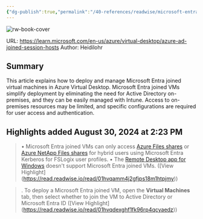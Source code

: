 ```yaml
---
{"dg-publish":true,"permalink":"/40-references/readwise/microsoft-entra-joined-session-hosts-in-azure-virtual-desktop/","tags":["rw/articles"]}
---
```


![rw-book-cover](https://learn.microsoft.com/en-us/media/logos/logo-ms-social.png)
  
URL: https://learn.microsoft.com/en-us/azure/virtual-desktop/azure-ad-joined-session-hosts
Author: Heidilohr

## Summary

This article explains how to deploy and manage Microsoft Entra joined virtual machines in Azure Virtual Desktop. Microsoft Entra joined VMs simplify deployment by eliminating the need for Active Directory on-premises, and they can be easily managed with Intune. Access to on-premises resources may be limited, and specific configurations are required for user access and authentication.

## Highlights added August 30, 2024 at 2:23 PM
>• Microsoft Entra joined VMs can only access [Azure Files shares](https://learn.microsoft.com/en-us/azure/virtual-desktop/azure-ad-joined-session-hosts/create-profile-container-azure-ad) or [Azure NetApp Files shares](https://learn.microsoft.com/en-us/azure/virtual-desktop/azure-ad-joined-session-hosts/create-fslogix-profile-container) for hybrid users using Microsoft Entra Kerberos for FSLogix user profiles.
>• The [Remote Desktop app for Windows](https://learn.microsoft.com/en-us/azure/virtual-desktop/azure-ad-joined-session-hosts/users/connect-microsoft-store) doesn't support Microsoft Entra joined VMs. ([View Highlight] (https://read.readwise.io/read/01hvqamm4j2gfjps18m1htpjmy))


>. To deploy a Microsoft Entra joined VM, open the **Virtual Machines** tab, then select whether to join the VM to Active Directory or Microsoft Entra ID ([View Highlight] (https://read.readwise.io/read/01hvqdexghf1fk96rp4qcyaedz))


